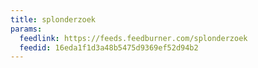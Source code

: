 ```yaml
---
title: splonderzoek
params:
  feedlink: https://feeds.feedburner.com/splonderzoek
  feedid: 16eda1f1d3a48b5475d9369ef52d94b2
---
```

